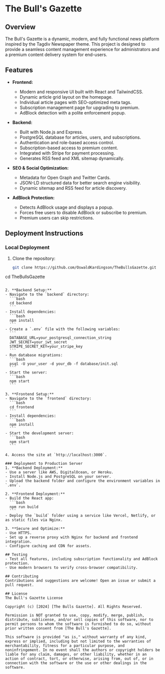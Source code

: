
# The Bull's Gazette

## Overview
The Bull's Gazette is a dynamic, modern, and fully functional news platform inspired by the Tagdiv Newspaper theme. This project is designed to provide a seamless content management experience for administrators and a premium content delivery system for end-users.

## Features
- **Frontend:**
  - Modern and responsive UI built with React and TailwindCSS.
  - Dynamic article grid layout on the homepage.
  - Individual article pages with SEO-optimized meta tags.
  - Subscription management page for upgrading to premium.
  - AdBlock detection with a polite enforcement popup.

- **Backend:**
  - Built with Node.js and Express.
  - PostgreSQL database for articles, users, and subscriptions.
  - Authentication and role-based access control.
  - Subscription-based access to premium content.
  - Integrated with Stripe for payment processing.
  - Generates RSS feed and XML sitemap dynamically.

- **SEO & Social Optimization:**
  - Metadata for Open Graph and Twitter Cards.
  - JSON-LD structured data for better search engine visibility.
  - Dynamic sitemap and RSS feed for article discovery.

- **AdBlock Protection:**
  - Detects AdBlock usage and displays a popup.
  - Forces free users to disable AdBlock or subscribe to premium.
  - Premium users can skip restrictions.

## Deployment Instructions

### Local Deployment
1. Clone the repository:
   ```bash
   git clone https://github.com/OswaldKardingson/TheBullsGazette.git
cd TheBullsGazette
   ```

2. **Backend Setup:**
   - Navigate to the `backend` directory:
     ```bash
     cd backend
     ```
   - Install dependencies:
     ```bash
     npm install
     ```
   - Create a `.env` file with the following variables:
     ```
     DATABASE_URL=your_postgresql_connection_string
     JWT_SECRET=your_jwt_secret
     STRIPE_SECRET_KEY=your_stripe_key
     ```
   - Run database migrations:
     ```bash
     psql -U your_user -d your_db -f database/init.sql
     ```
   - Start the server:
     ```bash
     npm start
     ```

3. **Frontend Setup:**
   - Navigate to the `frontend` directory:
     ```bash
     cd frontend
     ```
   - Install dependencies:
     ```bash
     npm install
     ```
   - Start the development server:
     ```bash
     npm start
     ```

4. Access the site at `http://localhost:3000`.

### Deployment to Production Server
1. **Backend Deployment:**
   - Use a server like AWS, DigitalOcean, or Heroku.
   - Install Node.js and PostgreSQL on your server.
   - Upload the backend folder and configure the environment variables in `.env`.

2. **Frontend Deployment:**
   - Build the React app:
     ```bash
     npm run build
     ```
   - Deploy the `build` folder using a service like Vercel, Netlify, or as static files via Nginx.

3. **Secure and Optimize:**
   - Use HTTPS.
   - Set up a reverse proxy with Nginx for backend and frontend integration.
   - Configure caching and CDN for assets.

## Testing
- Test all features, including subscription functionality and AdBlock protection.
- Use modern browsers to verify cross-browser compatibility.

## Contributing
Contributions and suggestions are welcome! Open an issue or submit a pull request.

## License
The Bull's Gazette License

Copyright (c) [2024] [The Bulls Gazette]. All Rights Reserved.

Permission is NOT granted to use, copy, modify, merge, publish, distribute, sublicense, and/or sell copies of this software, nor to permit persons to whom the software is furnished to do so, without prior written consent from [The Bull's Gazette].

This software is provided "as is," without warranty of any kind, express or implied, including but not limited to the warranties of merchantability, fitness for a particular purpose, and noninfringement. In no event shall the authors or copyright holders be liable for any claim, damages, or other liability, whether in an action of contract, tort, or otherwise, arising from, out of, or in connection with the software or the use or other dealings in the software.

